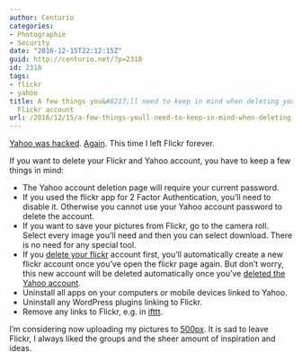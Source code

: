 ```yaml
---
author: Centurio
categories:
- Photographie
- Security
date: "2016-12-15T22:12:15Z"
guid: http://centurio.net/?p=2318
id: 2318
tags:
- flickr
- yahoo
title: A few things you&#8217;ll need to keep in mind when deleting your Yahoo and
  Flickr account
url: /2016/12/15/a-few-things-youll-need-to-keep-in-mind-when-deleting-your-yahoo-and-flickr-account/
---
```

[Yahoo was hacked](https://krebsonsecurity.com/2016/12/my-yahoo-account-was-hacked-now-what/). [Again](https://yahoo.tumblr.com/post/150781911849/an-important-message-about-yahoo-user-security). This time I left Flickr forever.

If you want to delete your Flickr and Yahoo account, you have to keep a few things in mind:

  * The Yahoo account deletion page will require your current password.
  * If you used the flickr app for 2 Factor Authentication, you&#8217;ll need to disable it. Otherwise you cannot use your Yahoo account password to delete the account.
  * If you want to save your pictures from Flickr, go to the camera roll. Select every image you&#8217;ll need and then you can select download. There is no need for any special tool.
  * If you [delete your flickr](https://www.flickr.com/account/delete/) account first, you&#8217;ll automatically create a new flickr account once you&#8217;ve open the flickr page again. But don&#8217;t worry, this new account will be deleted automatically once you&#8217;ve [deleted the Yahoo account](https://help.yahoo.com/kb/SLN2044.html).
  * Uninstall all apps on your computers or mobile devices linked to Yahoo.
  * Uninstall any WordPress plugins linking to Flickr.
  * Remove any links to Flickr, e.g. in [ifttt](https://ifttt.com/).

I&#8217;m considering now uploading my pictures to [500px](https://500px.com/). It is sad to leave Flickr, I always liked the groups and the sheer amount of inspiration and ideas.